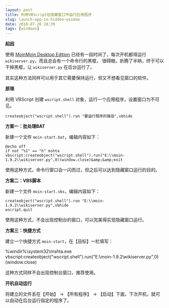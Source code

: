 ```yaml
---
layout: post
title: 利用VBScript在隐藏窗口中运行应用程序
slug: launch-app-in-hidden-window
date: 2010-07-26 20:39
tags: [windows]
---
```


**起因**

使用 [MoinMoin Desktop Edition][1] 已经有一段时间了，每次开机都得运行 `wikiserver.py`，而且总会有一个命令行的黑框，
很碍眼。折腾了半晌，终于可以干掉黑框，让 `wikiserver.py` 在后台运行了。

其实这种方法同样可以用于其它需要保持运行，但又不想看见窗口的软件。

**原理**

利用 VBScript 创建 `wscript.shell` 对象，运行一个应用程序，设置窗口为不可见。

    createobject("wscript.shell").run "要运行程序的路径",vbhide

**方案一：批处理BAT**

新建一个文件 `moin-start.bat`，编辑内容如下：

    @echo off
    if not "%1" == "h" mshta vbscript:createobject("wscript.shell").run("E:\\moin-1.9.2\\wikiserver.py",0)(window.close)&amp;&amp;exit

使用这种方式，命令行窗口会一闪而过，但之后可以达到隐藏窗口运行的目的。

**方案二：VBS脚本**

新建一个文件 `moin-start.vbs`，编辑内容如下：

    createobject("wscript.shell").run "E:\\moin-1.9.2\\wikiserver.py",vbhide
    wscript.quit

使用这种方式，不会出现控制台的窗口，可以完美得实现隐藏窗口运行。

**方案三：快捷方式**

建立一个快捷方式 `moin-start`，在【目标】一栏填写：

%windir%\system32\mshta.exe vbscript:createobject("wscript.shell").run("E:\\moin-1.9.2\\wikiserver.py",0)(window.close)

这种方式同样不会出现控制台窗口，推荐使用。

**开机自动运行**

将建立的文件丢在【开始】 -> 【所有程序】 -> 【启动】下面，下次开机，就可以自动在后台运行指定的程序了。

[1]: http://moinmo.in/DesktopEdition
